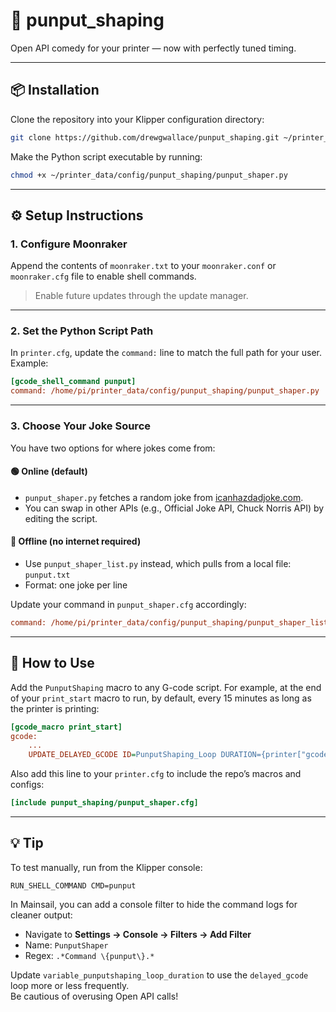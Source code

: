 # 🧠 punput_shaping

Open API comedy for your printer — now with perfectly tuned timing.

---

## 📦 Installation

Clone the repository into your Klipper configuration directory:

```bash
git clone https://github.com/drewgwallace/punput_shaping.git ~/printer_data/config/punput_shaping
```

Make the Python script executable by running:

```bash
chmod +x ~/printer_data/config/punput_shaping/punput_shaper.py
```

---

## ⚙️ Setup Instructions

### 1. Configure Moonraker

Append the contents of `moonraker.txt` to your `moonraker.conf` or `moonraker.cfg` file to enable shell commands.

> Enable future updates through the update manager.

---

### 2. Set the Python Script Path

In `printer.cfg`, update the `command:` line to match the full path for your user. Example:

```ini
[gcode_shell_command punput]
command: /home/pi/printer_data/config/punput_shaping/punput_shaper.py
```

---

### 3. Choose Your Joke Source

You have two options for where jokes come from:

#### 🟢 Online (default)

- `punput_shaper.py` fetches a random joke from [icanhazdadjoke.com](https://icanhazdadjoke.com/api).
- You can swap in other APIs (e.g., Official Joke API, Chuck Norris API) by editing the script.

#### 🔵 Offline (no internet required)

- Use `punput_shaper_list.py` instead, which pulls from a local file: `punput.txt`
- Format: one joke per line

Update your command in `punput_shaper.cfg` accordingly:

```ini
command: /home/pi/printer_data/config/punput_shaping/punput_shaper_list.py
```

---

## 🧪 How to Use

Add the `PunputShaping` macro to any G-code script. For example, at the end of your `print_start` macro to run, by default, every 15 minutes as long as the printer is printing:

```ini
[gcode_macro print_start]
gcode:
    ...
    UPDATE_DELAYED_GCODE ID=PunputShaping_Loop DURATION={printer["gcode_macro PunputShaping_Loop"].punputshaping_loop_duration}
```

Also add this line to your `printer.cfg` to include the repo’s macros and configs:

```ini
[include punput_shaping/punput_shaper.cfg]
```

---

## 💡 Tip

To test manually, run from the Klipper console:

```text
RUN_SHELL_COMMAND CMD=punput
```

In Mainsail, you can add a console filter to hide the command logs for cleaner output:

- Navigate to **Settings → Console → Filters → Add Filter**  
- Name: `PunputShaper`  
- Regex: `.*Command \{punput\}.*`

Update `variable_punputshaping_loop_duration` to use the `delayed_gcode` loop more or less frequently.  
Be cautious of overusing Open API calls!